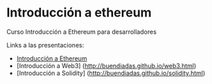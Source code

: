 # Introducción a ethereum

Curso Introducción a Ethereum para desarrolladores

Links a las presentaciones: 

  - [Introducción a Ethereum](http://buendiadas.github.io/ethereum.html)
  - [Introducción a Web3] (http://buendiadas.github.io/web3.html)
  - [Introducción a Solidity] (http://buendiadas.github.io/solidity.html)
